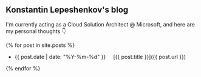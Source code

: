 ## Konstantin Lepeshenkov's blog

I'm currently acting as a Cloud Solution Architect @ Microsoft, and here are my personal thoughts 👇

{% for post in site.posts %}

   - {{ post.date | date: "%Y-%m-%d" }} &nbsp;&nbsp;&nbsp; [{{ post.title }}]({{ post.url }})

{% endfor %}

